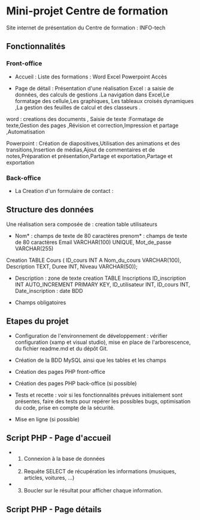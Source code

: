 
# Mini-projet Centre de formation 
 
Site internet de présentation du Centre de formation : INFO-tech
 
## Fonctionnalités
 
### Front-office

- Accueil : Liste des formations :
Word
Excel
Powerpoint 
Accès

- Page de détail : Présentation d'une réalisation
 Excel : a saisie de données, des calculs de gestions .La navigation dans Excel,Le formatage des cellule,Les graphiques,
Les tableaux croisés dynamiques ,La gestion des feuilles de calcul et des classeurs .

 word : creations des documents , Saisie de texte :Formatage de texte,Gestion des pages ,Révision et correction,Impression et partage ,Automatisation

Powerpoint : Création de diapositives,Utilisation des animations et des transitions,Insertion de médias,Ajout de commentaires et de notes,Préparation et présentation,Partage et exportation,Partage et exportation

### Back-office

- La  Creation d'un formulaire de contact :
 
## Structure des données
 
Une réalisation sera composée de :
 creation table utilisateurs
- Nom* : champs de texte de 80 caractères
prenom* : champs de texte de 80 caractères
 Email VARCHAR(100) UNIQUE,
     Mot_de_passe VARCHAR(255)

Creation TABLE Cours (
    ID_cours INT A
    Nom_du_cours VARCHAR(100),
    Description TEXT,
    Duree INT,
    Niveau VARCHAR(50));

- Description  : zone de texte
creation TABLE Inscriptions 
    ID_inscription INT AUTO_INCREMENT PRIMARY KEY,
    ID_utilisateur INT,
    ID_cours INT,
    Date_inscription :  date
  BDD  

* Champs obligatoires
 
## Etapes du projet
 
- Configuration de l'environnement de développement : vérifier configuration (xamp et visual studio), mise en place de l'arborescence, du fichier readme.md et du dépôt Git.

- Création de la BDD MySQL ainsi que les tables et les champs

- Création des pages PHP front-office

- Création des pages PHP back-office (si possible)

- Tests et recette : voir si les fonctionnalités prévues initialement sont présentes, faire des tests pour repérer les possibles bugs, optimisation du code, prise en compte de la sécurité.

- Mise en ligne (si possible)
 
## Script PHP - Page d'accueil
 
- 1) Connexion à la base de données

- 2) Requête SELECT de récupération les informations (musiques, articles, voitures, ...)

- 3) Boucler sur le résultat pour afficher chaque information.
 
## Script PHP - Page détails
 